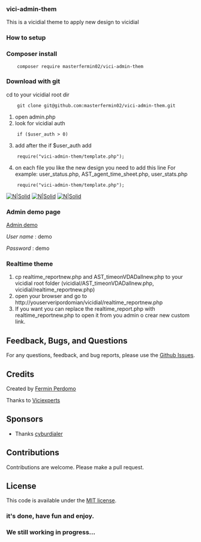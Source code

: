 ### vici-admin-them
This is a vicidial theme to apply new design to vicidial

### How to setup
### Composer install
```
    composer require masterfermin02/vici-admin-them 
```
### Download with git
cd to your vicidial root dir
```
	git clone git@github.com:masterfermin02/vici-admin-them.git
```
1. open admin.php
2. look for vicidial auth
```
	if ($user_auth > 0)
```
3.  add after the if $user_auth add
```
	require("vici-admin-them/template.php");
```
4. on each file you like the new design you need to add this line
For example: user_status.php, AST_agent_time_sheet.php, user_stats.php
```
	require("vici-admin-them/template.php");
```
[![N|Solid](https://github.com/masterfermin02/vici-admin-them/blob/master/screen_shot/campaign.png)](https://github.com/masterfermin02/vici-admin-them/)
[![N|Solid](https://github.com/masterfermin02/vici-admin-them/blob/master/screen_shot/dashboard.png)](https://github.com/masterfermin02/vici-admin-them/)
[![N|Solid](http://viciexperts.com/img/portfolio/new-real-time-custom.png)](https://github.com/masterfermin02/vici-admin-them/)

### Admin demo page
[Admin demo](http://viciexperts.com/admin_demo/vicidial/admin.php)

*User name* : demo

*Password* : demo

### Realtime theme
1. cp realtime_reportnew.php and AST_timeonVDADallnew.php to your vicidial root folder (vicidial/AST_timeonVDADallnew.php, vicidial/realtime_reportnew.php)
2. open your browser and go to http://youserveripordomian/vicidial/realtime_reportnew.php
3. If you want you can replace the realtime_report.php with realtime_reportnew.php to open it from you admin o crear new custom link.

## Feedback, Bugs, and Questions
For any questions, feedback, and bug reports, please use the [Github Issues](https://github.com/masterfermin02/vici-admin-them/issues).

## Credits
Created by [Fermin Perdomo](https://masterfermin02.github.io/)

Thanks to [Viciexperts](https://viciexperts.com/)

## Sponsors

- Thanks [cyburdialer](https://www.cyburdialer.com/)

## Contributions
Contributions are welcome. Please make a pull request.

## License
This code is available under the [MIT license](http://opensource.org/licenses/MIT).


### it's done, have fun and enjoy.

### We still working in progress...
